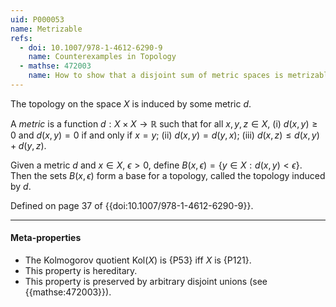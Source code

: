 ```yaml
---
uid: P000053
name: Metrizable
refs:
  - doi: 10.1007/978-1-4612-6290-9
    name: Counterexamples in Topology
  - mathse: 472003
    name: How to show that a disjoint sum of metric spaces is metrizable?
---
```


The topology on the space $X$ is induced by some metric $d$.

A *metric* is a function $d:X \times X \to \mathbb{R}$ such that for all $x,y,z \in X$,
(i) $d(x,y) \geq 0$ and $d(x,y)=0$ if and only if $x=y$;
(ii) $d(x,y) = d(y,x)$;
(iii) $d(x,z) \leq d(x,y) + d(y,z)$.

Given a metric $d$ and $x \in X$, $\epsilon>0$, define $B(x,\epsilon) = \{y \in X: d(x,y)<\epsilon\}$. Then the sets $B(x,\epsilon)$ form a base for a topology, called the topology induced by $d$.

Defined on page 37 of {{doi:10.1007/978-1-4612-6290-9}}.

----
#### Meta-properties

- The Kolmogorov quotient $\text{Kol}(X)$ is {P53} iff $X$ is {P121}.
- This property is hereditary.
- This property is preserved by arbitrary disjoint unions (see {{mathse:472003}}).
